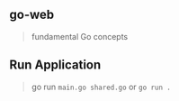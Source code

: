 ## go-web

> fundamental Go concepts

## Run Application

> go run `main.go shared.go` or `go run .`
